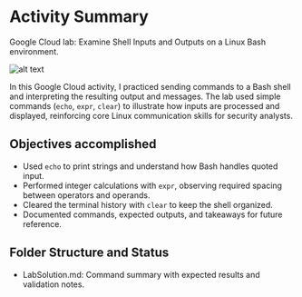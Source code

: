 # Activity Summary 

Google Cloud lab: Examine Shell Inputs and Outputs on a Linux Bash environment.

![alt text](image.png)

In this Google Cloud activity, I practiced sending commands to a Bash shell and interpreting the resulting output and messages. The lab used simple commands (`echo`, `expr`, `clear`) to illustrate how inputs are processed and displayed, reinforcing core Linux communication skills for security analysts.

## Objectives accomplished

- Used `echo` to print strings and understand how Bash handles quoted input.
- Performed integer calculations with `expr`, observing required spacing between operators and operands.
- Cleared the terminal history with `clear` to keep the shell organized.
- Documented commands, expected outputs, and takeaways for future reference.

## Folder Structure and Status

- LabSolution.md: Command summary with expected results and validation notes.

